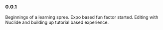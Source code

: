 ### 0.0.1

Beginnings of a learning spree.  Expo based fun factor started.  Editing with Nuclide and building up tutorial based experience.
